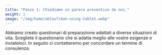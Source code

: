 ```yaml
---
title: "Passo 1: Chiediamo un parere preventivo da noi."
weight: 1
image: "/img/home/ablauf/man-using-tablet.webp"
---
```


Abbiamo creato questionari di preparazione adattati a diverse situazioni di vita. Scegliete il questionario che si adatta meglio alle vostre esigenze e inviateloci. In seguito ci contatteremo per concordare un termine di consulenza.